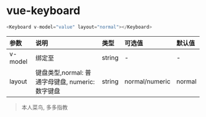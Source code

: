 # vue-keyboard

```JavaScript
<Keyboard v-model="value" layout="normal"></Keyboard>
```

| 参数    | 说明                                             | 类型   | 可选值         | 默认值 |
| :------ | :----------------------------------------------- | :----- | :------------- | :----- |
| v-model | 绑定至                                           | string | -              | -      |
| layout  | 键盘类型,normal: 普通字母键盘, numeric: 数字键盘 | string | normal/numeric | normal |

> 本人菜鸟, 多多指教
